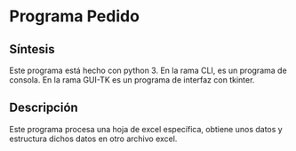 # Programa Pedido

## Síntesis

Este programa está hecho con python 3.
En la rama CLI, es un programa de consola.
En la rama GUI-TK es un programa de interfaz con tkinter.

## Descripción

Este programa procesa una hoja de excel específica, obtiene unos datos y estructura dichos datos en otro archivo excel.
